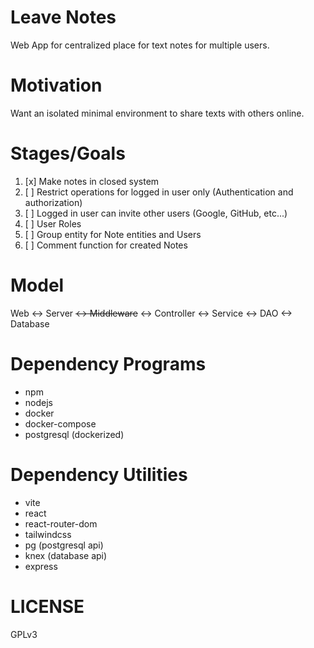 # Leave Notes

Web App for centralized place for text notes for multiple users.

# Motivation

Want an isolated minimal environment to share texts with others online.

# Stages/Goals

1. [x] Make notes in closed system
1. [ ] Restrict operations for logged in user only (Authentication and authorization)
1. [ ] Logged in user can invite other users (Google, GitHub, etc...)
1. [ ] User Roles
1. [ ] Group entity for Note entities and Users
1. [ ] Comment function for created Notes

# Model

Web <-> Server ~~<-> Middleware~~ <-> Controller <-> Service <-> DAO <-> Database

# Dependency Programs

- npm
- nodejs
- docker
- docker-compose
- postgresql (dockerized)

# Dependency Utilities

- vite
- react
- react-router-dom
- tailwindcss
- pg (postgresql api)
- knex (database api)
- express

# LICENSE

GPLv3
